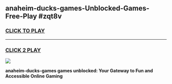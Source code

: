 
## anaheim-ducks-games-Unblocked-Games-Free-Play #zqt8v
<h3>
<a href="https://us.freeplayer.one?title=anaheim-ducks-games&ref=9M">CLICK TO PLAY</a></h3>
<hr>

<h3>
<a href="https://us.freeplayer.one?title=anaheim-ducks-games&ref=9M">CLICK 2 PLAY</a>
  
</h3>

<a href="https://us.freeplayer.one?title=anaheim-ducks-games&ref=9M"><img src="https://clearcache.store/games.png"></a>


**anaheim-ducks-games games unblocked: Your Gateway to Fun and Accessible Online Gaming**

